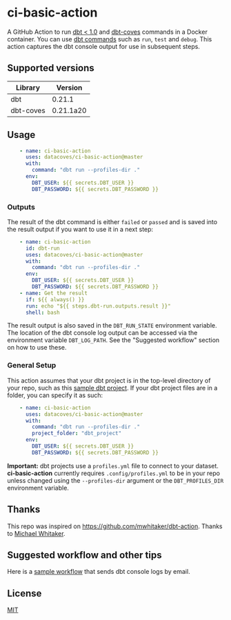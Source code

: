 # ci-basic-action

A GitHub Action to run [dbt < 1.0](https://www.getdbt.com) and [dbt-coves](https://www.datacoves.com) commands in a Docker container. You can use [dbt commands](https://docs.getdbt.com/reference/dbt-commands) such as `run`, `test` and `debug`. This action captures the dbt console output for use in subsequent steps. 

## Supported versions

| Library  | Version  |
|---|---|
| dbt  | 0.21.1 |
| dbt-coves  | 0.21.1a20  |

## Usage

```yml
    - name: ci-basic-action
      uses: datacoves/ci-basic-action@master
      with:
        command: "dbt run --profiles-dir ."
      env:
        DBT_USER: ${{ secrets.DBT_USER }}
        DBT_PASSWORD: ${{ secrets.DBT_PASSWORD }}
```
### Outputs

The result of the dbt command is either `failed` or `passed` and is saved into the result output if you want to use it in a next step:

```yml
    - name: ci-basic-action
      id: dbt-run
      uses: datacoves/ci-basic-action@master
      with:
        command: "dbt run --profiles-dir ."
      env:
        DBT_USER: ${{ secrets.DBT_USER }}
        DBT_PASSWORD: ${{ secrets.DBT_PASSWORD }}
    - name: Get the result
      if: ${{ always() }}
      run: echo "${{ steps.dbt-run.outputs.result }}"
      shell: bash
```
The result output is also saved in the `DBT_RUN_STATE` environment variable. The location of the dbt console log output can be accessed via the environment variable `DBT_LOG_PATH`. See the "Suggested workflow" section on how to use these.

### General Setup

This action assumes that your dbt project is in the top-level directory of your repo, such as this [sample dbt project](https://github.com/fishtown-analytics/jaffle_shop). If your dbt project files are in a folder, you can specify it as such:

```yml
    - name: ci-basic-action
      uses: datacoves/ci-basic-action@master
      with:
        command: "dbt run --profiles-dir ."
        project_folder: "dbt_project"
      env:
        DBT_USER: ${{ secrets.DBT_USER }}
        DBT_PASSWORD: ${{ secrets.DBT_PASSWORD }}
```
**Important:** dbt projects use a `profiles.yml` file to connect to your dataset. **ci-basic-action** currently requires `.config/profiles.yml` to be in your repo unless changed using the `--profiles-dir` argument or the `DBT_PROFILES_DIR` environment variable.

## Thanks

This repo was inspired on https://github.com/mwhitaker/dbt-action. Thanks to [Michael Whitaker](https://github.com/mwhitaker).

## Suggested workflow and other tips

Here is a [sample workflow](https://github.com/mwhitaker/dbt-action-sample) that sends dbt console logs by email.

## License

[MIT](LICENSE)
